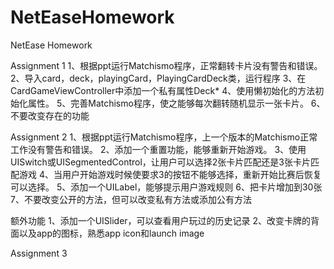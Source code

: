 # NetEaseHomework
NetEase Homework

Assignment 1
1、根据ppt运行Matchismo程序，正常翻转卡片没有警告和错误。
2、导入card，deck，playingCard，PlayingCardDeck类，运行程序
3、在CardGameViewController中添加一个私有属性Deck*
4、使用懒初始化的方法初始化属性。
5、完善Matchismo程序，使之能够每次翻转随机显示一张卡片。
6、不要改变存在的功能

Assignment 2
1、根据ppt运行Matchismo程序，上一个版本的Matchismo正常工作没有警告和错误。
2、添加一个重置功能，能够重新开始游戏。
3、使用UISwitch或UISegmentedControl，让用户可以选择2张卡片匹配还是3张卡片匹配游戏
4、当用户开始游戏时候使要求3的按钮不能够选择，重新开始比赛后恢复可以选择。
5、添加一个UILabel，能够提示用户游戏规则
6、把卡片增加到30张
7、不要改变公开的方法，但可以改变私有方法或添加公有方法

额外功能
1、添加一个UISlider，可以查看用户玩过的历史记录
2、改变卡牌的背面以及app的图标，熟悉app icon和launch image

Assignment 3
